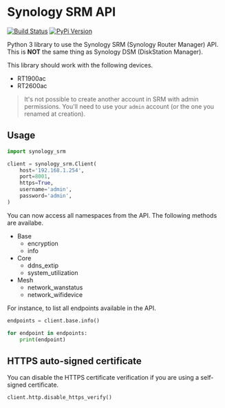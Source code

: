# Synology SRM API

[![Build Status](https://travis-ci.org/aerialls/synology-srm.svg?branch=master)](https://travis-ci.org/aerialls/synology-srm)
[![PyPi Version](https://img.shields.io/pypi/v/synology-srm.svg)](https://pypi.org/project/synology-srm/)

Python 3 library to use the Synology SRM (Synology Router Manager) API. This is **NOT** the same thing as Synology DSM (DiskStation Manager).

This library should work with the following devices.

* RT1900ac
* RT2600ac

> It's not possible to create another account in SRM with admin permissions. You'll need to use your `admin` account (or the one you renamed at creation).

## Usage

```python
import synology_srm

client = synology_srm.Client(
    host='192.168.1.254',
    port=8001,
    https=True,
    username='admin',
    password='admin',
)
```

You can now access all namespaces from the API. The following methods are availabe.

* Base
  * encryption
  * info
* Core
  * ddns_extip
  * system_utilization
* Mesh
  * network_wanstatus
  * network_wifidevice

For instance, to list all endpoints available in the API.

```python
endpoints = client.base.info()

for endpoint in endpoints:
    print(endpoint)
```

## HTTPS auto-signed certificate

You can disable the HTTPS certificate verification if you are using a self-signed certificate.

```python
client.http.disable_https_verify()
```
